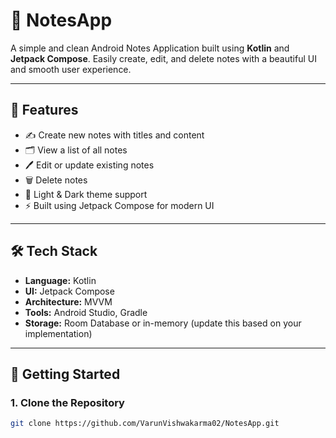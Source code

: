 # 📝 NotesApp

A simple and clean Android Notes Application built using **Kotlin** and **Jetpack Compose**. Easily create, edit, and delete notes with a beautiful UI and smooth user experience.

---

## 📱 Features

- ✍️ Create new notes with titles and content
- 🗂️ View a list of all notes
- 🖊️ Edit or update existing notes
- 🗑️ Delete notes
- 🌙 Light & Dark theme support
- ⚡ Built using Jetpack Compose for modern UI

---

## 🛠️ Tech Stack

- **Language:** Kotlin  
- **UI:** Jetpack Compose  
- **Architecture:** MVVM  
- **Tools:** Android Studio, Gradle  
- **Storage:** Room Database or in-memory (update this based on your implementation)

---

## 🚀 Getting Started

### 1. Clone the Repository
```bash
git clone https://github.com/VarunVishwakarma02/NotesApp.git
